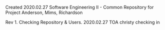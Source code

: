 Created 2020.02.27
Software Engineering II - Common Repository for Project
Anderson, Mims, Richardson


Rev 1.  Checking Repository & Users.  2020.02.27   TOA
christy checking in
